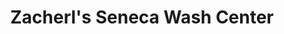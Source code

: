 ---
title: "Zacherl's Seneca Wash Center"
url: /seneca/zacherls-seneca-wash-center/
shop: laundry
---